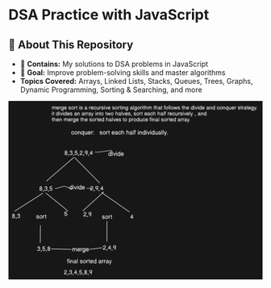 #  DSA Practice with JavaScript  

## 📌 About This Repository  
- 📂 **Contains:** My solutions to DSA problems in JavaScript  
- 🎯 **Goal:** Improve problem-solving skills and master algorithms  
-  **Topics Covered:** Arrays, Linked Lists, Stacks, Queues, Trees, Graphs, Dynamic Programming, Sorting & Searching, and more  

![Alt Text](mergesort.png)

